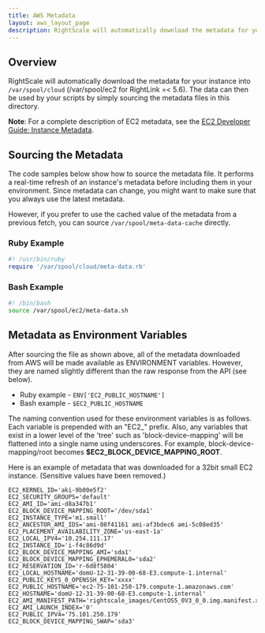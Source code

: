 ```yaml
---
title: AWS Metadata
layout: aws_layout_page
description: RightScale will automatically download the metadata for your instance into `/var/spool/cloud`. The data can then be used by your scripts by simply sourcing the metadata files in this directory.
---
```


## Overview

RightScale will automatically download the metadata for your instance into `/var/spool/cloud` (/var/spool/ec2 for RightLink =< 5.6). The data can then be used by your scripts by simply sourcing the metadata files in this directory.

**Note**: For a complete description of EC2 metadata, see the [EC2 Developer Guide: Instance Metadata](http://docs.aws.amazon.com/AWSEC2/latest/UserGuide/ec2-instance-metadata.html).

## Sourcing the Metadata

The code samples below show how to source the metadata file. It performs a real-time refresh of an instance's metadata before including them in your environment. Since metadata can change, you might want to make sure that you always use the latest metadata.

However, if you prefer to use the cached value of the metadata from a previous fetch, you can source `/var/spool/meta-data-cache` directly.

### Ruby Example

~~~ ruby
#! /usr/bin/ruby
require '/var/spool/cloud/meta-data.rb'
~~~

### Bash Example

~~~ bash
#! /bin/bash
source /var/spool/ec2/meta-data.sh
~~~

## Metadata as Environment Variables

After sourcing the file as shown above, all of the metadata downloaded from AWS will be made available as ENVIRONMENT variables. However, they are named slightly different than the raw response from the API (see below).

* Ruby example - `ENV['EC2_PUBLIC_HOSTNAME']`
* Bash example - `$EC2_PUBLIC_HOSTNAME`

The naming convention used for these environment variables is as follows. Each variable is prepended with an "EC2_" prefix. Also, any variables that exist in a lower level of the 'tree' such as 'block-device-mapping' will be flattened into a single name using underscores. For example, block-device-mapping/root becomes **$EC2_BLOCK_DEVICE_MAPPING_ROOT**.

Here is an example of metadata that was downloaded for a 32bit small EC2 instance. (Sensitive values have been removed.)
~~~  
EC2_KERNEL_ID='aki-9b00e5f2'
EC2_SECURITY_GROUPS='default'
EC2_AMI_ID='ami-d8a347b1'
EC2_BLOCK_DEVICE_MAPPING_ROOT='/dev/sda1'
EC2_INSTANCE_TYPE='m1.small'
EC2_ANCESTOR_AMI_IDS='ami-08f41161 ami-af3bdec6 ami-5c08ed35'
EC2_PLACEMENT_AVAILABILITY_ZONE='us-east-1a'
EC2_LOCAL_IPV4='10.254.111.17'
EC2_INSTANCE_ID='i-f4c86d9d'
EC2_BLOCK_DEVICE_MAPPING_AMI='sda1'
EC2_BLOCK_DEVICE_MAPPING_EPHEMERAL0='sda2'
EC2_RESERVATION_ID='r-6d8f5804'
EC2_LOCAL_HOSTNAME='domU-12-31-39-00-68-E3.compute-1.internal'
EC2_PUBLIC_KEYS_0_OPENSSH_KEY='xxxx'
EC2_PUBLIC_HOSTNAME='ec2-75-101-250-179.compute-1.amazonaws.com'
EC2_HOSTNAME='domU-12-31-39-00-68-E3.compute-1.internal'
EC2_AMI_MANIFEST_PATH='rightscale_images/CentOS5_0V3_0_0.img.manifest.xml'
EC2_AMI_LAUNCH_INDEX='0'
EC2_PUBLIC_IPV4='75.101.250.179'
EC2_BLOCK_DEVICE_MAPPING_SWAP='sda3'
~~~
